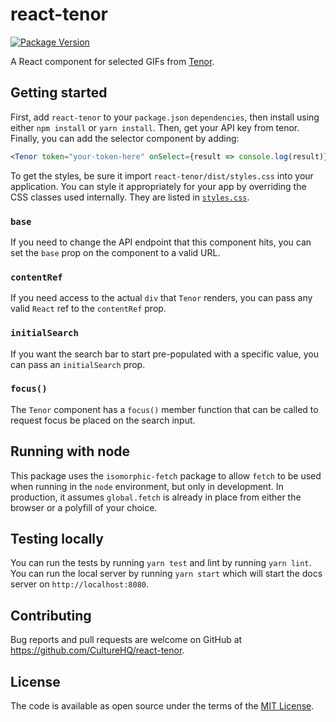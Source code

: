 # react-tenor

[![Package Version](https://img.shields.io/npm/v/react-tenor.svg)](https://www.npmjs.com/package/react-tenor)

A React component for selected GIFs from [Tenor](https://tenor.com/gifapi).

## Getting started

First, add `react-tenor` to your `package.json` `dependencies`, then install using either `npm install` or `yarn install`. Then, get your API key from tenor. Finally, you can add the selector component by adding:

```jsx
<Tenor token="your-token-here" onSelect={result => console.log(result)} />
```

To get the styles, be sure it import `react-tenor/dist/styles.css` into your application. You can style it appropriately for your app by overriding the CSS classes used internally. They are listed in [`styles.css`](src/styles.css).

### `base`

If you need to change the API endpoint that this component hits, you can set the `base` prop on the component to a valid URL.

### `contentRef`

If you need access to the actual `div` that `Tenor` renders, you can pass any valid `React` ref to the `contentRef` prop.

### `initialSearch`

If you want the search bar to start pre-populated with a specific value, you can pass an `initialSearch` prop.

### `focus()`

The `Tenor` component has a `focus()` member function that can be called to request focus be placed on the search input.

## Running with node

This package uses the `isomorphic-fetch` package to allow `fetch` to be used when running in the `node` environment, but only in development. In production, it assumes `global.fetch` is already in place from either the browser or a polyfill of your choice.

## Testing locally

You can run the tests by running `yarn test` and lint by running `yarn lint`. You can run the local server by running `yarn start` which will start the docs server on `http://localhost:8080`.

## Contributing

Bug reports and pull requests are welcome on GitHub at https://github.com/CultureHQ/react-tenor.

## License

The code is available as open source under the terms of the [MIT License](https://opensource.org/licenses/MIT).
